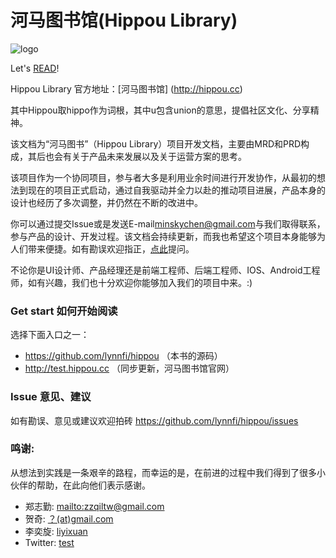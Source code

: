 河马图书馆(Hippou Library)
============================

![logo](logo.png)

Let's [READ](SUMMARY.md)!

Hippou Library 官方地址：[河马图书馆] (http://hippou.cc)

其中Hippou取hippo作为词根，其中u包含union的意思，提倡社区文化、分享精神。
 
该文档为“河马图书”（Hippou Library）项目开发文档，主要由MRD和PRD构成，其后也会有关于产品未来发展以及关于运营方案的思考。

该项目作为一个协同项目，参与者大多是利用业余时间进行开发协作，从最初的想法到现在的项目正式启动，通过自我驱动并全力以赴的推动项目进展，产品本身的设计也经历了多次调整，并仍然在不断的改进中。

你可以通过提交Issue或是发送E-mail[minskychen@gmail.com](mailto:minskychen@gmail.com)与我们取得联系，参与产品的设计、开发过程。该文档会持续更新，而我也希望这个项目本身能够为人们带来便捷。如有勘误欢迎指正，[点此](https://github.com/lynnfi/hippou/issues)提问。

不论你是UI设计师、产品经理还是前端工程师、后端工程师、IOS、Android工程师，如有兴趣，我们也十分欢迎你能够加入我们的项目中来。:)

### Get start 如何开始阅读

选择下面入口之一：

* <https://github.com/lynnfi/hippou> （本书的源码）
* <http://test.hippou.cc> （同步更新，河马图书馆官网）

### Issue 意见、建议

如有勘误、意见或建议欢迎拍砖 <https://github.com/lynnfi/hippou/issues>

### 鸣谢:
从想法到实践是一条艰辛的路程，而幸运的是，在前进的过程中我们得到了很多小伙伴的帮助，在此向他们表示感谢。

* 郑志勤: [mailto:zzqiltw@gmail.com](https://github.com/zzqiltw)
* 贺奇: [？(at)gmail.com](mailto:1@gmail.com)
* 李奕旋: [liyixuan](http://weibo.com/)
* Twitter: [test](https://twitter.com/)
